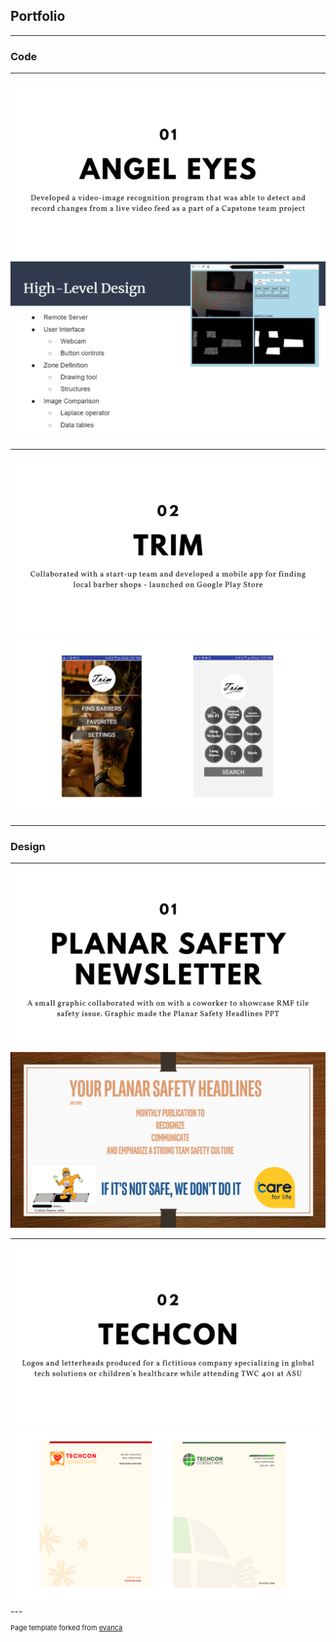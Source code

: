 ## Portfolio

---
### Code
---
<img src="images/cv.png?raw=true"/>
<img src="images/openc.png?raw=true"/>

---
<img src="images/code2.png?raw=true"/>
<img src="images/trim.png?raw=true"/>

---
### Design 
---
<img src="images/01.png?raw=true"/>
<img src="images/news.png?raw=true"/>

---
<img src="images/02.png?raw=true"/>
<img src="images/techcon.png?raw=true"/>
---
<p style="font-size:11px">Page template forked from <a href="https://github.com/evanca/quick-portfolio">evanca</a></p>
<!-- Remove above link if you don't want to attibute -->
